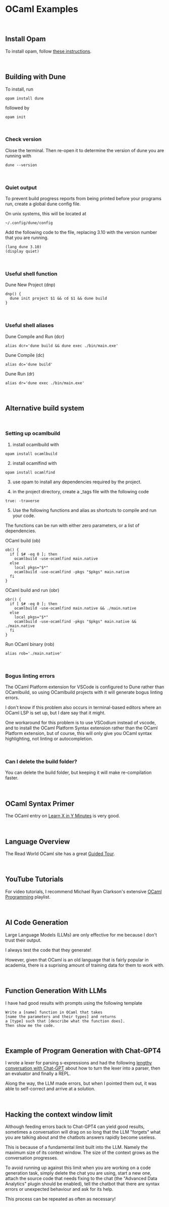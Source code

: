 <br>

# OCaml Examples

<br>

## Install Opam

To install opam, follow [these instructions](https://ocaml.org/docs/up-and-running).

<br>

## Building with Dune

To install, run

```
opam install dune
```

followed by

```
opam init
```

<br>

### Check version

Close the terminal. Then re-open it to determine the version of dune you are running with

```
dune --version
```

<br>

### Quiet output

To prevent build progress reports from being printed before your programs run, create a global dune config file.

On unix systems, this will be located at

```
~/.config/dune/config
```

Add the following code to the file, replacing 3.10 with the version number that you are running.

```
(lang dune 3.10)
(display quiet)
```

<br>

### Useful shell function

Dune New Project (dnp)

```
dnp() {
  dune init project $1 && cd $1 && dune build
}
```

<br>

### Useful shell aliases

Dune Compile and Run (dcr)

```
alias dcr='dune build && dune exec ./bin/main.exe'
```

Dune Compile (dc)

```
alias dc='dune build'
```

Dune Run (dr)

```
alias dr='dune exec ./bin/main.exe'
```

<br>

## Alternative build system

<br>

### Setting up ocamlbuild

1. install ocamlbuild with

```
opam install ocamlbuild
```

2. install ocamlfind with

```
opam install ocamlfind
```

3. use opam to install any dependencies required by the project.

4. in the project directory, create a _tags file with the following code

```
true: -traverse
```

5. Use the following functions and alias as shortcuts to compile and run your code.

The functions can be run with either zero parameters, or a list of dependencies.

OCaml build (ob)

```
ob() {
  if [ $# -eq 0 ]; then
    ocamlbuild -use-ocamlfind main.native
  else
    local pkgs="$*"
    ocamlbuild -use-ocamlfind -pkgs "$pkgs" main.native
  fi
}
```

OCaml build and run (obr)

```
obr() {
  if [ $# -eq 0 ]; then
    ocamlbuild -use-ocamlfind main.native && ./main.native
  else
    local pkgs="$*"
    ocamlbuild -use-ocamlfind -pkgs "$pkgs" main.native && ./main.native
  fi
}
```

Run OCaml binary (rob)

```
alias rob='./main.native'
```

<br>

### Bogus linting errors

The OCaml Platform extension for VSCode is configured to Dune rather than OCamlbuild, so using OCamlbuild projects with it will generate bogus linting errors.

I don't know if this problem also occurs in terminal-based editors where an OCaml LSP is set up, but I dare say that it might.

One workaround for this problem is to use VSCodium instead of vscode, and to install the OCaml Platform Syntax extension rather than the OCaml Platform extension, but of course, this will only give you OCaml syntax highlighting, not linting or autocompletion.

<br>

### Can I delete the build folder?

You can delete the build folder, but keeping it will make re-compilation faster.

<br>

## OCaml Syntax Primer

The OCaml entry on [Learn X in Y Minutes](https://learnxinyminutes.com/docs/ocaml/) is very good.

<br>

## Language Overview

The Read World OCaml site has a great [Guided Tour](https://dev.realworldocaml.org/guided-tour.html).

<br>

## YouTube Tutorials

For video tutorials, I recommend Michael Ryan Clarkson's extensive [OCaml Programming](https://youtube.com/playlist?list=PLre5AT9JnKShBOPeuiD9b-I4XROIJhkIU) playlist.

<br>

## AI Code Generation

Large Language Models (LLMs) are only effective for me because I don't trust their output.

I always test the code that they generate!

However, given that OCaml is an old language that is fairly popular in academia, there is a suprising amount of training data for them to work with.

<br>

## Function Generation With LLMs

I have had good results with prompts using the following template

```
Write a [name] function in OCaml that takes
[name the parameters and their types] and returns
a [type] such that [describe what the function does].
Then show me the code.
```

<br>

## Example of Program Generation with Chat-GPT4

I wrote a lexer for parsing s-expressions and had the following [lengthy conversation with Chat-GPT](https://chat.openai.com/share/a11e1f50-dce6-4e11-b351-9b4c02d52443) about how to turn the lexer into a parser, then an evaluator and finally a REPL.

Along the way, the LLM made errors, but when I pointed them out, it was able to self-correct and arrive at a solution.

<br>

## Hacking the context window limit

Although feeding errors back to Chat-GPT4 can yield good results, sometimes a conversation will drag on so long that the LLM "forgets" what you are talking about and the chatbots answers rapidly become useless.

This is because of a fundamental limit built into the LLM. Namely the maximum size of its context window. The size of the context grows as the conversation progresses.

To avoid running up against this limit when you are working on a code generation task, simply delete the chat you are using, start a new one, attach the source code that needs fixing to the chat (the "Advanced Data Analytics" plugin should be enabled), tell the chatbot that there are syntax errors or unexpected behaviour and ask for its help.

This process can be repeated as often as necessary!

<br>
